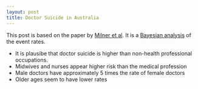 ```yaml
---
layout: post
title: Doctor Suicide in Australia
---
```

This post is based on the paper by [Milner et al](https://www.mja.com.au/journal/2016/205/6/suicide-health-professionals-retrospective-mortality-study-australia-2001-2012). It is a [Bayesian analysis](https://rpubs.com/atomofjustice/doctorsuicideaustralia) of the event rates.

- It is plausibe that doctor suicide is higher than non-health professional occupations. 
- Midwives and nurses appear higher risk than the medical profession
- Male doctors have approximately 5 times the rate of female doctors
- Older ages seem to have lower rates
